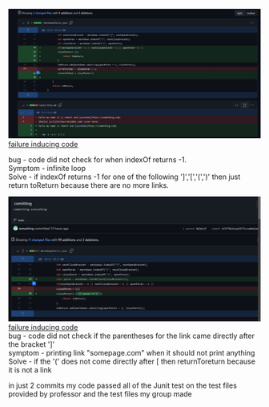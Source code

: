 ![image](firstCommit.jpg)
[failure inducing code](https://asmarking.github.io/markdown-parse/test2-file.md)

bug - code did not check for when indexOf returns -1.   
Symptom - infinite loop   
Solve - if indexOf returns -1 for one of the following
']','[','(',')' then just return toReturn because there are no more links. 

![image](commitTwo.jpg)
[failure inducing code](https://asmarking.github.io/markdown-parse/test-file5.md)  
bug - code did not check if the parentheses for the link came directly after the bracket ']'  
symptom - printing link "somepage.com" when it should not print anything
Solve - if the '(' does not come directly after [ then returnToreturn because it is not a link

in just 2 commits my code passed all of the Junit test on the test files provided by professor and the test files my group made